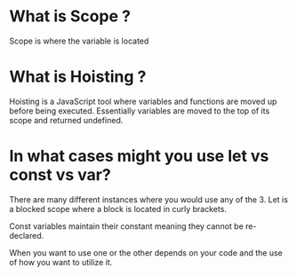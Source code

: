 # What is Scope ?

Scope is where the variable is located

# What is Hoisting ?

Hoisting is a JavaScript tool where variables and functions are moved up before being executed. Essentially variables are moved to the top of its scope and returned undefined.

# In what cases might you use let vs const vs var?

There are many different instances where you would use any of the 3. Let is a blocked scope where a block is located in curly brackets.

Const variables maintain their constant meaning they cannot be re-declared.

When you want to use one or the other depends on your code and the use of how you want to utilize it.
